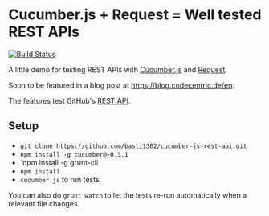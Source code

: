 Cucumber.js + Request = Well tested REST APIs
=============================================
[![Build Status](https://travis-ci.org/basti1302/cucumber-js-rest-api.png)](https://travis-ci.org/basti1302/cucumber-js-rest-api)

A little demo for testing REST APIs with
[Cucumber.js](https://github.com/cucumber/cucumber-js) and
[Request](https://github.com/mikeal/request).

Soon to be featured in a blog post at https://blog.codecentric.de/en.

The features test GitHub's [REST API](http://developer.github.com/v3/).

Setup
-----

* `git clone https://github.com/basti1302/cucumber-js-rest-api.git`
* `npm install -g cucumber@~0.3.1`
* `npm install -g grunt-cli
* `npm install`
* `cucumber.js` to run tests

You can also do `grunt watch` to let the tests re-run automatically when a
relevant file changes.
